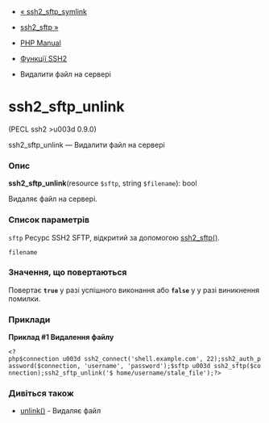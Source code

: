 - [« ssh2_sftp_symlink](function.ssh2-sftp-symlink.md)
- [ssh2_sftp »](function.ssh2-sftp.md)

- [PHP Manual](index.md)
- [Функції SSH2](ref.ssh2.md)
- Видалити файл на сервері

# ssh2_sftp_unlink

(PECL ssh2 \>u003d 0.9.0)

ssh2_sftp_unlink — Видалити файл на сервері

### Опис

**ssh2_sftp_unlink**(resource `$sftp`, string `$filename`): bool

Видаляє файл на сервері.

### Список параметрів

`sftp`
Ресурс SSH2 SFTP, відкритий за допомогою
[ssh2_sftp()](function.ssh2-sftp.md).

`filename`

### Значення, що повертаються

Повертає **`true`** у разі успішного виконання або **`false`** у
у разі виникнення помилки.

### Приклади

**Приклад #1 Видалення файлу**

` <?php$connection u003d ssh2_connect('shell.example.com', 22);ssh2_auth_password($connection, 'username', 'password');$sftp u003d ssh2_sftp($connection);ssh2_sftp_unlink('$ home/username/stale_file');?> `

### Дивіться також

- [unlink()](function.unlink.md) - Видаляє файл
